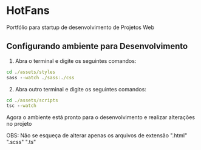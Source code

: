 # HotFans

Portfólio para startup de desenvolvimento de Projetos Web

## Configurando ambiente para Desenvolvimento

1. Abra o terminal e digite os seguintes comandos:

```cmd
cd ./assets/styles
sass --watch ./sass:./css
```

2. Abra outro terminal e digite os seguintes comandos:

```cmd
cd ./assets/scripts
tsc --watch
```

Agora o ambiente está pronto para o desenvolvimento e realizar alterações no projeto

OBS: Não se esqueça de alterar apenas os arquivos de extensão ".html" ".scss" ".ts"